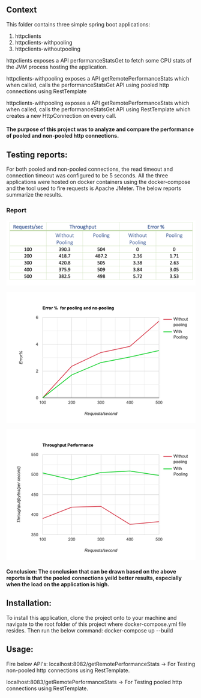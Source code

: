 
## Context
This folder contains three simple spring boot applications:
1. httpclients
2. httpclients-withpooling
3. httpclients-withoutpooling

httpclients exposes a API performanceStatsGet to fetch some CPU stats of the JVM process hosting the application.

httpclients-withpooling exposes a API getRemotePerformanceStats which when called, calls the performanceStatsGet API using pooled http connections using RestTemplate

httpclients-withpooling exposes a API getRemotePerformanceStats which when called, calls the performanceStatsGet API using RestTemplate which creates a new HttpConnection on every call.

#### The purpose of this project was to analyze and compare the performance of pooled and non-pooled http connections.

## Testing reports:
For both pooled and non-pooled connections, the read timeout and connection timeout was configured to be 5 seconds.
All the three applications were hosted on docker containers using the docker-compose and the tool used to fire requests is Apache JMeter. The below reports summarize the results.

### Report

![Report Table](PoolingTableReport.png?raw=true)

![Report Table](PoolingErrorGraph.png?raw=true)

![Report Table](PoolingThroughputGraph.png?raw=true)

#### Conclusion: The conclusion that can be drawn based on the above reports is that the pooled connections yeild better results, especially when the load on the application is high.


## Installation:
To install this application, clone the project onto to your machine and navigate to the root folder of this project where docker-compose.yml file resides.
Then run the below command:
docker-compose up --build

## Usage:
Fire below API's:
localhost:8082/getRemotePerformanceStats -> For Testing non-pooled http connections using RestTemplate.

localhost:8083/getRemotePerformanceStats -> For Testing pooled http connections using RestTemplate.
